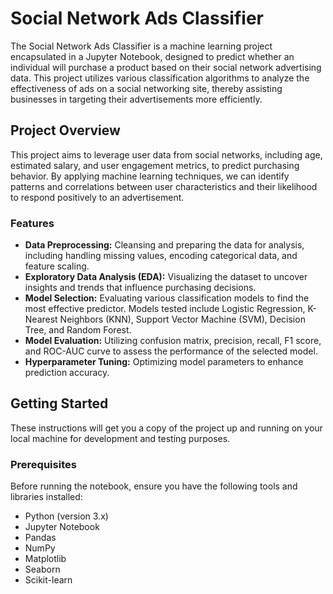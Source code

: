 # Social Network Ads Classifier

The Social Network Ads Classifier is a machine learning project encapsulated in a Jupyter Notebook, designed to predict whether an individual will purchase a product based on their social network advertising data. This project utilizes various classification algorithms to analyze the effectiveness of ads on a social networking site, thereby assisting businesses in targeting their advertisements more efficiently.

## Project Overview

This project aims to leverage user data from social networks, including age, estimated salary, and user engagement metrics, to predict purchasing behavior. By applying machine learning techniques, we can identify patterns and correlations between user characteristics and their likelihood to respond positively to an advertisement.

### Features

- **Data Preprocessing:** Cleansing and preparing the data for analysis, including handling missing values, encoding categorical data, and feature scaling.
- **Exploratory Data Analysis (EDA):** Visualizing the dataset to uncover insights and trends that influence purchasing decisions.
- **Model Selection:** Evaluating various classification models to find the most effective predictor. Models tested include Logistic Regression, K-Nearest Neighbors (KNN), Support Vector Machine (SVM), Decision Tree, and Random Forest.
- **Model Evaluation:** Utilizing confusion matrix, precision, recall, F1 score, and ROC-AUC curve to assess the performance of the selected model.
- **Hyperparameter Tuning:** Optimizing model parameters to enhance prediction accuracy.

## Getting Started

These instructions will get you a copy of the project up and running on your local machine for development and testing purposes.

### Prerequisites

Before running the notebook, ensure you have the following tools and libraries installed:

- Python (version 3.x)
- Jupyter Notebook
- Pandas
- NumPy
- Matplotlib
- Seaborn
- Scikit-learn
